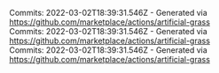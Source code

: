 Commits: 2022-03-02T18:39:31.546Z - Generated via https://github.com/marketplace/actions/artificial-grass
<br>
Commits: 2022-03-02T18:39:31.546Z - Generated via https://github.com/marketplace/actions/artificial-grass
<br>
Commits: 2022-03-02T18:39:31.546Z - Generated via https://github.com/marketplace/actions/artificial-grass
<br>
